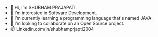 - 👋 Hi, I’m SHUBHAM PRAJAPATI.
- 👀 I’m interested in Software Development.
- 🌱 I’m currently learning a programming language that's named JAVA. 
- 💞️ I’m looking to collaborate on an Open Source project.
- 📫 Linkedin.com/in/shubhamprjapti2004



